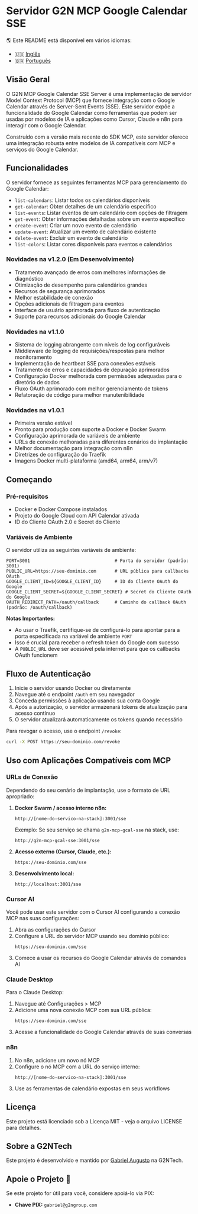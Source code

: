 # Servidor G2N MCP Google Calendar SSE

🌎 Este README está disponível em vários idiomas:
- 🇺🇸 [Inglês](README.md)
- 🇧🇷 [Português](README.pt-br.md)

## Visão Geral

O G2N MCP Google Calendar SSE Server é uma implementação de servidor Model Context Protocol (MCP) que fornece integração com o Google Calendar através de Server-Sent Events (SSE). Este servidor expõe a funcionalidade do Google Calendar como ferramentas que podem ser usadas por modelos de IA e aplicações como Cursor, Claude e n8n para interagir com o Google Calendar.

Construído com a versão mais recente do SDK MCP, este servidor oferece uma integração robusta entre modelos de IA compatíveis com MCP e serviços do Google Calendar.

## Funcionalidades

O servidor fornece as seguintes ferramentas MCP para gerenciamento do Google Calendar:

- `list-calendars`: Listar todos os calendários disponíveis
- `get-calendar`: Obter detalhes de um calendário específico
- `list-events`: Listar eventos de um calendário com opções de filtragem
- `get-event`: Obter informações detalhadas sobre um evento específico
- `create-event`: Criar um novo evento de calendário
- `update-event`: Atualizar um evento de calendário existente
- `delete-event`: Excluir um evento de calendário
- `list-colors`: Listar cores disponíveis para eventos e calendários

### Novidades na v1.2.0 (Em Desenvolvimento)
- Tratamento avançado de erros com melhores informações de diagnóstico
- Otimização de desempenho para calendários grandes
- Recursos de segurança aprimorados
- Melhor estabilidade de conexão
- Opções adicionais de filtragem para eventos
- Interface de usuário aprimorada para fluxo de autenticação
- Suporte para recursos adicionais do Google Calendar

### Novidades na v1.1.0
- Sistema de logging abrangente com níveis de log configuráveis
- Middleware de logging de requisições/respostas para melhor monitoramento
- Implementação de heartbeat SSE para conexões estáveis
- Tratamento de erros e capacidades de depuração aprimorados
- Configuração Docker melhorada com permissões adequadas para o diretório de dados
- Fluxo OAuth aprimorado com melhor gerenciamento de tokens
- Refatoração de código para melhor manutenibilidade

### Novidades na v1.0.1

- Primeira versão estável
- Pronto para produção com suporte a Docker e Docker Swarm
- Configuração aprimorada de variáveis de ambiente
- URLs de conexão melhoradas para diferentes cenários de implantação
- Melhor documentação para integração com n8n
- Diretrizes de configuração do Traefik
- Imagens Docker multi-plataforma (amd64, arm64, arm/v7)

## Começando

### Pré-requisitos

- Docker e Docker Compose instalados
- Projeto do Google Cloud com API Calendar ativada
- ID do Cliente OAuth 2.0 e Secret do Cliente

### Variáveis de Ambiente

O servidor utiliza as seguintes variáveis de ambiente:

```env
PORT=3001                                # Porta do servidor (padrão: 3001)
PUBLIC_URL=https://seu-dominio.com       # URL pública para callbacks OAuth
GOOGLE_CLIENT_ID=${GOOGLE_CLIENT_ID}     # ID do Cliente OAuth do Google
GOOGLE_CLIENT_SECRET=${GOOGLE_CLIENT_SECRET} # Secret do Cliente OAuth do Google
OAUTH_REDIRECT_PATH=/oauth/callback      # Caminho do callback OAuth (padrão: /oauth/callback)
```

**Notas Importantes:**
- Ao usar o Traefik, certifique-se de configurá-lo para apontar para a porta especificada na variável de ambiente `PORT`
- Isso é crucial para receber o refresh token do Google com sucesso
- A `PUBLIC_URL` deve ser acessível pela internet para que os callbacks OAuth funcionem

## Fluxo de Autenticação

1. Inicie o servidor usando Docker ou diretamente
2. Navegue até o endpoint `/auth` em seu navegador
3. Conceda permissões à aplicação usando sua conta Google
4. Após a autorização, o servidor armazenará tokens de atualização para acesso contínuo
5. O servidor atualizará automaticamente os tokens quando necessário

Para revogar o acesso, use o endpoint `/revoke`:
```bash
curl -X POST https://seu-dominio.com/revoke
```

## Uso com Aplicações Compatíveis com MCP

### URLs de Conexão

Dependendo do seu cenário de implantação, use o formato de URL apropriado:

1. **Docker Swarm / acesso interno n8n:**
   ```
   http://[nome-do-servico-na-stack]:3001/sse
   ```
   Exemplo: Se seu serviço se chama `g2n-mcp-gcal-sse` na stack, use:
   ```
   http://g2n-mcp-gcal-sse:3001/sse
   ```

2. **Acesso externo (Cursor, Claude, etc.):**
   ```
   https://seu-dominio.com/sse
   ```

3. **Desenvolvimento local:**
   ```
   http://localhost:3001/sse
   ```

### Cursor AI

Você pode usar este servidor com o Cursor AI configurando a conexão MCP nas suas configurações:

1. Abra as configurações do Cursor
2. Configure a URL do servidor MCP usando seu domínio público:
   ```
   https://seu-dominio.com/sse
   ```
3. Comece a usar os recursos do Google Calendar através de comandos AI

### Claude Desktop

Para o Claude Desktop:

1. Navegue até Configurações > MCP
2. Adicione uma nova conexão MCP com sua URL pública:
   ```
   https://seu-dominio.com/sse
   ```
3. Acesse a funcionalidade do Google Calendar através de suas conversas

### n8n

1. No n8n, adicione um novo nó MCP
2. Configure o nó MCP com a URL do serviço interno:
   ```
   http://[nome-do-servico-na-stack]:3001/sse
   ```
3. Use as ferramentas de calendário expostas em seus workflows

## Licença

Este projeto está licenciado sob a Licença MIT - veja o arquivo LICENSE para detalhes.

## Sobre a G2NTech

Este projeto é desenvolvido e mantido por [Gabriel Augusto](https://github.com/oaugustosgabriel) na G2NTech.

## Apoie o Projeto 💜

Se este projeto for útil para você, considere apoiá-lo via PIX:
- **Chave PIX:** `gabriel@g2ngroup.com`